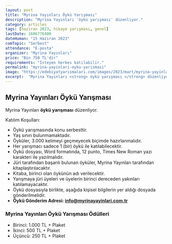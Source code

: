 ```yaml
---
layout: post
title: "Myrina Yayınları Öykü Yarışması"
description: "Myrina Yayınları 'öykü yarışması' düzenliyor."
category: articles
tags: [haziran 2023, hikaye yarışması, genel]
lastDate: 1686776400
dateHuman: "15 Haziran 2023"
comTopic: "Serbest"
attendance: "E-posta"
organizer: "Myrina Yayınları"
price: "Bin 750 TL'dir"
requirements: "İsteyen herkes katılabilir."
permalink: "myrina-yayinlari-oyku-yarismasi"
image: "https://edebiyatyarismalari.com/images/2023/mart/myrina-yayinlari-oyku-yarismasi.jpg"
excerpt:  "Myrina Yayınları <strong> öykü yarışması </strong> düzenliyor."
---
```


## Myrina Yayınları Öykü Yarışması
Myrina Yayınları **öykü yarışması** düzenliyor.  

Katılım Koşulları:
- Öykü yarışmasında konu serbesttir. 
- Yaş sınırı bulunmamaktadır. 
- Öyküler, 3.000 kelimeyi geçmeyecek biçimde hazırlanmalıdır. 
- Her yarışmacı sadece 1 (bir) öykü ile katılabilecektir. 
- Öykü dosyası, Word formatında, 12 punto, Times New Roman yazı karakteri ile yazılmalıdır.
- Jüri tarafından başarılı bulunan öyküler, Myrina Yayınları tarafından kitaplaştırılacaktır. 
- Kitaba, birinci olan öykünün adı verilecektir. 
- Yarışmaya jüri üyeleri ve üyelerin birinci dereceden yakınları katılamayacaktır. 
- Öykü dosyasıyla birlikte, aşağıda kişisel bilgilerin yer aldığı dosyada gönderilmelidir. 
- **Öykü Gönderim Adresi: info@myrinayayinlari.com.tr** 


### Myrina Yayınları Öykü Yarışması Ödülleri
- Birinci: 1.000 TL + Plaket
- İkinci: 500 TL + Plaket
- Üçüncü: 250 TL + Plaket